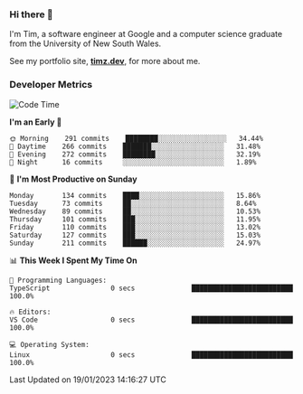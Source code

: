 ### Hi there 👋

I'm Tim, a software engineer at Google and a computer science graduate from the University of New South Wales.

See my portfolio site, <strong><a href="https://timz.dev">timz.dev</a></strong>,
for more about me.

### Developer Metrics

<!-- [![Top Languages](https://github-readme-stats.vercel.app/api/wakatime?username=Tymotex&langs_count=5&custom_title=Top%205%20Languages&hide=Other&theme=material-palenight)](https://github.com/anuraghazra/github-readme-stats) -->

<!--START_SECTION:waka-->
![Code Time](http://img.shields.io/badge/Code%20Time-1%2C124%20hrs%2051%20mins-blue)

**I'm an Early 🐤** 

```text
🌞 Morning    291 commits    ████████░░░░░░░░░░░░░░░░░   34.44% 
🌆 Daytime    266 commits    ███████░░░░░░░░░░░░░░░░░░   31.48% 
🌃 Evening    272 commits    ████████░░░░░░░░░░░░░░░░░   32.19% 
🌙 Night      16 commits     ░░░░░░░░░░░░░░░░░░░░░░░░░   1.89%

```
📅 **I'm Most Productive on Sunday** 

```text
Monday       134 commits    ████░░░░░░░░░░░░░░░░░░░░░   15.86% 
Tuesday      73 commits     ██░░░░░░░░░░░░░░░░░░░░░░░   8.64% 
Wednesday    89 commits     ██░░░░░░░░░░░░░░░░░░░░░░░   10.53% 
Thursday     101 commits    ███░░░░░░░░░░░░░░░░░░░░░░   11.95% 
Friday       110 commits    ███░░░░░░░░░░░░░░░░░░░░░░   13.02% 
Saturday     127 commits    ███░░░░░░░░░░░░░░░░░░░░░░   15.03% 
Sunday       211 commits    ██████░░░░░░░░░░░░░░░░░░░   24.97%

```


📊 **This Week I Spent My Time On** 

```text
💬 Programming Languages: 
TypeScript               0 secs              █████████████████████████   100.0%

🔥 Editors: 
VS Code                  0 secs              █████████████████████████   100.0%

💻 Operating System: 
Linux                    0 secs              █████████████████████████   100.0%

```


 Last Updated on 19/01/2023 14:16:27 UTC
<!--END_SECTION:waka-->

<!-- [![Tymotex's GitHub stats](https://github-readme-stats.vercel.app/api?username=Tymotex)](https://github.com/anuraghazra/github-readme-stats) -->
